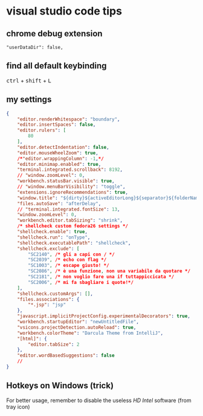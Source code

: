 # visual studio code tips

## chrome debug extension

```"userDataDir": false,```

## find all default keybinding

<kbd>ctrl</kbd> + <kbd>shift</kbd> + <kbd>L</kbd>

## my settings

```json
{
	"editor.renderWhitespace": "boundary",
	"editor.insertSpaces": false,
	"editor.rulers": [
		80
	],
	"editor.detectIndentation": false,
	"editor.mouseWheelZoom": true,
	/*"editor.wrappingColumn": -1,*/
	"editor.minimap.enabled": true,
	"terminal.integrated.scrollback": 8192,
	// "window.zoomLevel": 0,
	"workbench.statusBar.visible": true,
	// "window.menuBarVisibility": "toggle",
	"extensions.ignoreRecommendations": true,
	"window.title": "${dirty}${activeEditorLong}${separator}${folderName}${separator}${appName}",
	"files.autoSave": "afterDelay",
	// "terminal.integrated.fontSize": 13,
	"window.zoomLevel": 0,
	"workbench.editor.tabSizing": "shrink",
	/* shellcheck custom fedora26 settings */
	"shellcheck.enable": true,
	"shellcheck.run": "onType",
	"shellcheck.executablePath": "shellcheck",
	"shellcheck.exclude": [
		"SC2140", /* gli a capi con / */
		"SC2039", /* echo con flag */
		"SC1003", /* escape giusto! */
		"SC2086", /* è una funzione, non una variabile da quotare */
		"SC2181", /* non voglio fare una if tuttappiccicata */
		"SC2006", /* mi fa sbagliare i quote!*/
	],
	"shellcheck.customArgs": [],
	"files.associations": {
		"*.jsp": "jsp"
	},
	"javascript.implicitProjectConfig.experimentalDecorators": true,
	"workbench.startupEditor": "newUntitledFile",
	"vsicons.projectDetection.autoReload": true,
	"workbench.colorTheme": "Darcula Theme from IntelliJ",
	"[html]": {
		"editor.tabSize": 2
	},
	"editor.wordBasedSuggestions": false
	//
}
```

## Hotkeys on Windows (trick)

For better usage, remember to disable the useless *HD Intel* software (from tray icon)
